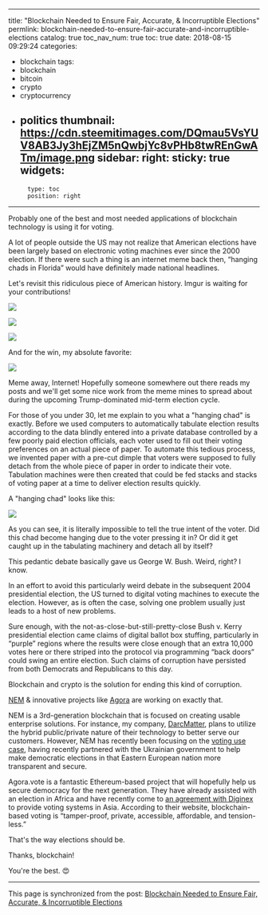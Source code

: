 
---
title: "Blockchain Needed to Ensure Fair, Accurate, & Incorruptible Elections"
permlink: blockchain-needed-to-ensure-fair-accurate-and-incorruptible-elections
catalog: true
toc_nav_num: true
toc: true
date: 2018-08-15 09:29:24
categories:
- blockchain
tags:
- blockchain
- bitcoin
- crypto
- cryptocurrency
- politics
thumbnail: https://cdn.steemitimages.com/DQmau5VsYUV8AB3Jy3hEjZM5nQwbjYc8vPHb8twREnGwATm/image.png
sidebar:
    right:
        sticky: true
widgets:
    -
        type: toc
        position: right
---


Probably one of the best and most needed applications of blockchain technology is using it for voting.

A lot of people outside the US may not realize that American elections have been largely based on electronic voting machines ever since the 2000 election. If there were such a thing is an internet meme back then, “hanging chads in Florida” would have definitely made national headlines.

Let's revisit this ridiculous piece of American history. Imgur is waiting for your contributions!

![](https://cdn.steemitimages.com/DQmau5VsYUV8AB3Jy3hEjZM5nQwbjYc8vPHb8twREnGwATm/image.png)

![](https://cdn.steemitimages.com/DQmYTE2vZph5r7Z7SmudoWxrXQzHwXVrWV2sf9YrEHLPYje/image.png)

![](https://cdn.steemitimages.com/DQmV3vfvR6EJvW6E26uVssPBnxiz6NELrvPhog9MJStXYgo/image.png)

And for the win, my absolute favorite:

![](https://cdn.steemitimages.com/DQmaohkP6BpdtxHYJ7XkfUQpeyj6NbQW98pT8Hq1nRLqcFX/image.png)

Meme away, Internet! Hopefully someone somewhere out there reads my posts and we'll get some nice work from the meme mines to spread about during the upcoming Trump-dominated mid-term election cycle.

For those of you under 30, let me explain to you what a "hanging chad" is exactly. Before we used computers to automatically tabulate election results according to the data blindly entered into a private database controlled by a few poorly paid election officials, each voter used to fill out their voting preferences on an actual piece of paper. To automate this tedious process, we invented paper with a pre-cut dimple that voters were supposed to fully detach from the whole piece of paper in order to indicate their vote. Tabulation machines were then created that could be fed stacks and stacks of voting paper at a time to deliver election results quickly.

A "hanging chad" looks like this:

![](https://cdn.steemitimages.com/DQmWsohagMgrZoWFQkL6pFMLM9J79TcdfgnqLe6pomsDoMq/image.png) 

As you can see, it is literally impossible to tell the true intent of the voter. Did this chad become hanging due to the voter pressing it in? Or did it get caught up in the tabulating machinery and detach all by itself?

This pedantic debate basically gave us George W. Bush. Weird, right? I know.

In an effort to avoid this particularly weird debate in the subsequent 2004 presidential election, the US turned to digital voting machines to execute the election. However, as is often the case, solving one problem usually just leads to a host of new problems.

Sure enough, with the not-as-close-but-still-pretty-close Bush v. Kerry presidential election came claims of digital ballot box stuffing, particularly in “purple” regions where the results were close enough that an extra 10,000 votes here or there striped into the protocol via programming “back doors” could swing an entire election. Such claims of corruption have persisted from both Democrats and Republicans to this day.

Blockchain and crypto is the solution for ending this kind of corruption.

[NEM](https://nem.io/) & innovative projects like [Agora](https://www.agora.vote/) are working on exactly that.

NEM is a 3rd-generation blockchain that is focused on creating usable enterprise solutions. For instance, my company, [DarcMatter](https://darcmatter.com/), plans to utilize the hybrid public/private nature of their technology to better serve our customers. However, NEM has recently been focusing on the [voting use case](https://cointelegraph.com/news/ukraine-electoral-commission-uses-nem-blockchain-for-voting-trial), having recently partnered with the Ukrainian government to help make democratic elections in that Eastern European nation more transparent and secure.

Agora.vote is a fantastic Ethereum-based project that will hopefully help us secure democracy for the next generation. They have already assisted with an election in Africa and have recently come to [an agreement with Diginex](https://paymentweek.com/2018-8-13-diginex-partners-agora-provide-blockchain-based-voting-asia/) to provide voting systems in Asia. According to their website, blockchain-based voting is “tamper-proof, private, accessible, affordable, and tension-less.”

That's the way elections should be.

Thanks, blockchain!

You're the best. 😍

- - -

This page is synchronized from the post: [Blockchain Needed to Ensure Fair, Accurate, & Incorruptible Elections](https://steemit.com/@shanghaipreneur/blockchain-needed-to-ensure-fair-accurate-and-incorruptible-elections)
